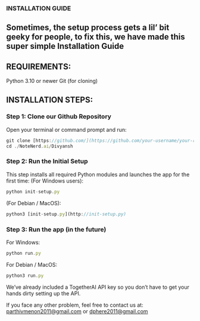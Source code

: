 ### INSTALLATION GUIDE

Sometimes, the setup process gets a lil’ bit geeky for people, to fix this, we have made this super simple Installation Guide
---

## **REQUIREMENTS:**

Python 3.10 or newer
Git (for cloning)

## INSTALLATION STEPS:

### **Step 1: Clone our Github Repository**

Open your terminal or command prompt and run:

```jsx
git clone [https://github.com/](https://github.com/your-username/your-repo-name.git)dphere2011/NoteNerd.ai.git
cd ./NoteNerd.ai/Divyansh
```

### Step 2: Run the Initial Setup

This step installs all required Python modules and launches the app for the first time:
(For Windows users):

```jsx
python init-setup.py
```

(For Debian / MacOS):

```jsx
python3 [init-setup.py](http://init-setup.py) 
```

### Step 3: Run the app (in the future)

For Windows:

```jsx
python run.py
```

For Debian / MacOS:

```jsx
python3 run.py
```

We’ve already included a TogetherAI API key so you don’t have to get your hands dirty setting up the API.

If you face any other problem, feel free to contact us at:
[parthivmenon2011@gmail.com](mailto:parthivmenon2011@gmail.com) or [dphere2011@gmail.com](mailto:dphere2011@gmail.com)
